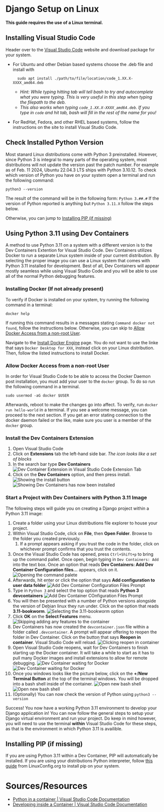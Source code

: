 # Django Setup on Linux

**This guide requires the use of a Linux terminal.**

## Installing Visual Studio Code

Header over to the [Visual Studio Code](https://code.visualstudio.com/) website and download package for your system. 

- For Ubuntu and other Debian based systems choose the .deb file and install with 

		sudo apt install ./path/to/file/location/code_1.XX.X-XXXX_amd64.deb

	- *Hint: While typing hitting tab will tell bash to try and autocomplete what you were typing. This is very useful in this step when typing the filepath to the deb.*
	- *This also works when typing `code_1.XX.X-XXXX_amd64.deb`. If you type in `code` and hit tab, bash will fill in the rest of the name for you!*

- For RedHat, Fedora, and other RHEL based systems, follow the instructions on the site to install Visual Studio Code.

## Check Installed Python Version

Most stanard Linux distributions come with Python 3 preinstalled. However, since Python 3 is integral to many parts of the operating system, most distributions will not update the version past the patch number. For example as of Feb. 11 2024, Ubuntu 22.04.3 LTS ships with Python 3.10.12. To check which version of Python you have on your system open a terminal and run the following command:

```
python3 --version
```

The result of the command will be in the following form: `Python 3.##.#`
If the version of Python reported is anything but `Python 3.11.X` follow the steps below.

Otherwise, you can jump to [Installing PIP (if missing)](#installing-pip-if-missing)


## Using Python 3.11 using Dev Containers

A method to use Python 3.11 on a system with a different version is to the Dev Containers Extention for Visual Studio Code. Dev Containers utilizes Docker to run a separate Linux system inside of your current distribution. By selecting the proper image you can use a Linux system that comes with Python 3.11 installed for development. Best of all, Dev Containers will appear mostly seamless while using Visual Studio Code and you will be able to use all of the normal Python debugging features.

### Installing Docker (If not already present)

To verify if Docker is installed on your system, try running the following command in a terminal:
```
docker help 
```

If running this command results in a messages stating `Command docker not found`, follow the instructions below. Otherwise, you can skip to [Allow Docker Access from a non-root User](#allow-docker-access-from-a-non-root-user).

Navigate to the [Install Docker Engine](https://docs.docker.com/engine/install/) page. You do not want to use the linke that says `Docker Desktop for XXX`, instead click on your Linux distribution. Then, follow the listed instructions to install Docker. 

### Allow Docker Access from a non-root User

In order for Visual Studio Code to be able to access the Docker Daemon post installation, you must add your user to the `docker` group. To do so run the following command in a terminal.

```
sudo usermod -aG docker $USER
```

Afterwards, reboot to make the changes go into affect. To verify, run `docker run hello-world` in a terminal. If you see a welcome message, you can proceed to the next section. If you get an error stating connection to the docker daemon failed or the like, make sure you user is a member of the `docker` group.

### Install the Dev Containers Extension

1. Open Visual Studio Code
1. Click on **Extensions** tab the left-hand side bar. *The icon looks like a set of blocks*
1. In the search bar type **Dev Containers**
	![Dev Container Extension in Visual Studio Code Extension Tab](https://github.com/C0atRack/GE02-Collab/blob/main/images/Doc%20Linux%20DevContainer/Doc-Linux%20DevContainer%2001%20Finding%20Dev%20Container%20Extention.png)
1. Click on the **Dev Containers** option, and then press install.
	![Showing the install button](https://github.com/C0atRack/GE02-Collab/blob/main/images/Doc%20Linux%20DevContainer/Doc-Linux%20DevContainer%2002%20Installing%20Dev%20Container%20Extention.png)
	![Showing Dev Containers has now been installed](https://github.com/C0atRack/GE02-Collab/blob/main/images/Doc%20Linux%20DevContainer/Doc-Linux%20DevContainer%2003%20Dev%20Container%20Extension%20Installed.png)

### Start a Project with Dev Containers with Python 3.11 Image 

The following steps will guide you on creating a Django project within a Python 3.11 image:

1. Create a folder using your Linux distributions file explorer to house your project.
1. Within Visual Studio Code, click on **File**, then **Open Folder**. Browse to the folder you created previously.
	1. If a prompt appears asking if you trust the code in the folder, click on whichever prompt confirms that you trust the contents.
1. Once the Visual Studio Code has opened, press `Ctrl+Shift+p` to bring up the command pallet. Once open, begin typing in `Dev Containers: Add` into the text box. Once an option that reads **Dev Containers: Add Dev Container Configuration files...** appears, click on it.
	![Opening the command palete](https://github.com/C0atRack/GE02-Collab/blob/main/images/Doc%20Linux%20DevContainer/Doc-Linux%20DevContainer%2004%20Command%20Palette.png)
1. Afterwards, hit enter or click the option that says **Add configuration to user data folder**
	![Add Dev Container Configuration Files Prompt](https://github.com/C0atRack/GE02-Collab/blob/main/images/Doc%20Linux%20DevContainer/Doc-Linux%20DevContainer%2005%20Add%20Config.png)
1. Type in `Python 3` and select the top option that reads **Python 3 devcontainers**
	![Add Dev Container COnfiguration Files Prompt](https://github.com/C0atRack/GE02-Collab/blob/main/images/Doc%20Linux%20DevContainer/Doc-Linux%20DevContainer%2006%20Select%20Python%203.png)
1. You will then be presented with a number of Python versions alongside the version of Debian linux they run under. Click on the option that reads **3.11-bookworm**.
	![Selecting the 3.11-bookworm option](https://github.com/C0atRack/GE02-Collab/blob/main/images/Doc%20Linux%20DevContainer/Doc-Linux%20DevContainer%2007%20Select%203_11_bookworm.png)
1. Click **OK** on the **Select Features** menu.
	![Skipping adding any features to the container](https://github.com/C0atRack/GE02-Collab/blob/main/images/Doc%20Linux%20DevContainer/Doc-Linux%20DevContainer%2008%20Skip%20Select%20Features.png)
1. Dev Containers has now created the `devcontainer.json` file within a folder called `.devcontainer`. A prompt will appear offering to reopen the folder in Dev Container. Click on the button that says **Reopen in container**. Visual Studio Code will reload.
	![Clicking reopen in container](https://github.com/C0atRack/GE02-Collab/blob/main/images/Doc%20Linux%20DevContainer/Doc-Linux%20DevContainer%2009%20Reopen%20in%20Container.png)
1. Open Visual Studio Code reopens, wait for Dev Containers to finish starting up the Docker container. It will take a while to start as it has to pull many Docker images and install extensions to allow for remote debugging.
	![Dev Container waiting for Docker](https://github.com/C0atRack/GE02-Collab/blob/main/images/Doc%20Linux%20DevContainer/Doc-Linux%20DevContainer%2010%20Dev%20Container%20Starting.png)
	![Dev Container waiting for Docker](https://github.com/C0atRack/GE02-Collab/blob/main/images/Doc%20Linux%20DevContainer/Doc-Linux%20DevContainer%2011%20Dev%20Container%20Started.png)
1. Once you windows looks like the picture below, click on the **+**/**New Terminal Button** at the top of the terminal windows. You will be dropped into a bash shell inside of the container.
	![Open new bash shell](https://github.com/C0atRack/GE02-Collab/blob/main/images/Doc%20Linux%20DevContainer/Doc-Linux%20DevContainer%2012%20Open%20New%20Shell.png)
	![Open new bash shell](https://github.com/C0atRack/GE02-Collab/blob/main/images/Doc%20Linux%20DevContainer/Doc-Linux%20DevContainer%2013%20New%20Shell.png)
1. (Optionally) You can now check the version of Python using `python3 --version`


Success! You now have a working Python 3.11 environment to develop your Django application in! You can now follow the general steps to setup your Django virtual environment and run your project. Do keep in mind however, you will need to use the terminal **within** Visual Studio Code for these steps, as that is the environment in which Python 3.11 is availible.

## Installing PIP (if missing)

If you are using Python 3.11 within a Dev Container, PIP will automatically be installed.
If you are using your distributions Python interpreter, follow [this guide](https://linuxconfig.org/install-pip-on-linux) from LinuxConfig.org to install pip on your system.


# Sources/Resources
- [Python in a container | Visual Studio Code Documentation](https://code.visualstudio.com/docs/containers/quickstart-python)
- [Developing inside a Container | Visual Studio Code Documentation](https://code.visualstudio.com/docs/devcontainers/containers)